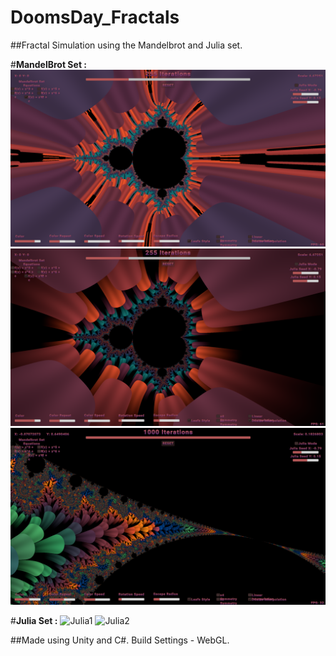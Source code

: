 # DoomsDay_Fractals
##Fractal Simulation using the Mandelbrot and Julia set. 

#**MandelBrot Set :**
![Madelbrot1](https://github.com/ArnavKucheriya/DoomsDay_Fractals/blob/main/ReadMeImgs/Screenshot%20(1).png)
![Madelbrot2](https://github.com/ArnavKucheriya/DoomsDay_Fractals/blob/main/ReadMeImgs/Screenshot%20(2).png)
![Mandelbrot3](https://github.com/ArnavKucheriya/DoomsDay_Fractals/blob/main/ReadMeImgs/Screenshot%20(3).png)

#**Julia Set :** 
![Julia1](https://github.com/ArnavKucheriya/DoomsDay_Fractals/blob/main/ReadMeImgs/Screenshot%20(5).png)
![Julia2](https://github.com/ArnavKucheriya/DoomsDay_Fractals/blob/main/ReadMeImgs/Screenshot%20(4).png)

##Made using Unity and C#. Build Settings - WebGL.

